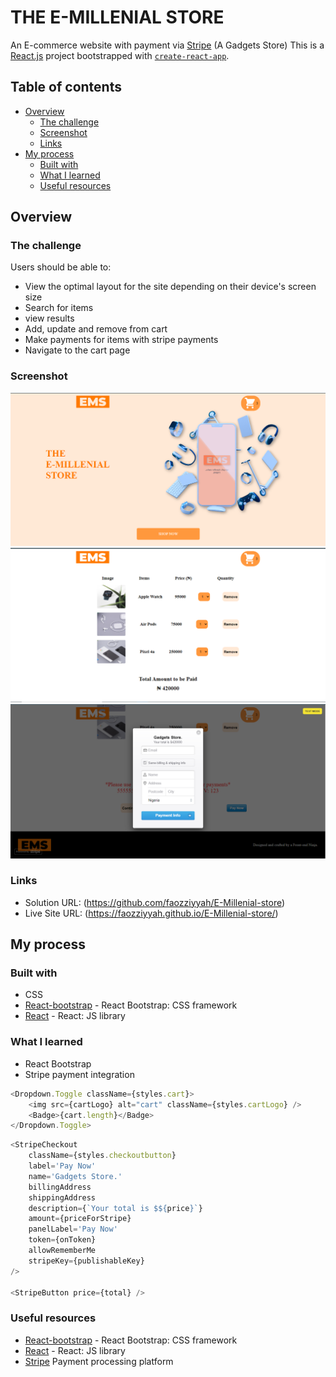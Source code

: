 # THE E-MILLENIAL STORE
An E-commerce website with payment via [Stripe](https://stripe.com/) (A Gadgets Store)
This is a [React.js](https://reactjs.org/) project bootstrapped with [`create-react-app`](https://create-react-app.dev/docs/getting-started/).

## Table of contents

- [Overview](#overview)
  - [The challenge](#the-challenge)
  - [Screenshot](#screenshot)
  - [Links](#links)
- [My process](#my-process)
  - [Built with](#built-with)
  - [What I learned](#what-i-learned)
  - [Useful resources](#useful-resources)

## Overview

### The challenge

Users should be able to:

- View the optimal layout for the site depending on their device's screen size
- Search for items
- view results
- Add, update and remove from cart
- Make payments for items with stripe payments
- Navigate to the cart page

### Screenshot

![](src/Images/screenshot2.png)
![](src/Images/screenshot.png)
![](src/Images/screenhot1.png)

### Links

- Solution URL: (https://github.com/faozziyyah/E-Millenial-store)
- Live Site URL: (https://faozziyyah.github.io/E-Millenial-store/)

## My process
### Built with

- CSS
- [React-bootstrap](https://react-bootstrap.github.io/) - React Bootstrap: CSS framework
- [React](https://reactjs.org/) - React: JS library

### What I learned

- React Bootstrap
- Stripe payment integration

```React.js
<Dropdown.Toggle className={styles.cart}>
    <img src={cartLogo} alt="cart" className={styles.cartLogo} />
    <Badge>{cart.length}</Badge>
</Dropdown.Toggle>
```
```React.js
<StripeCheckout
    className={styles.checkoutbutton}
    label='Pay Now'
    name='Gadgets Store.'
    billingAddress
    shippingAddress
    description={`Your total is $${price}`}
    amount={priceForStripe}
    panelLabel='Pay Now'
    token={onToken}
    allowRememberMe
    stripeKey={publishableKey}
/>

<StripeButton price={total} />
```

### Useful resources
- [React-bootstrap](https://react-bootstrap.github.io/) - React Bootstrap: CSS framework
- [React](https://reactjs.org/) - React: JS library
- [Stripe](https://stripe.com/) Payment processing platform

